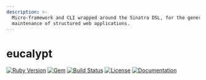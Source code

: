 ```yaml
---
description: >-
  Micro-framework and CLI wrapped around the Sinatra DSL, for the generation and
  maintenance of structured web applications.
---
```


# eucalypt

[![Ruby Version](https://img.shields.io/badge/ruby-~>%202.5-red.svg)](https://github.com/eonu/eucalypt/blob/0c509a4e22fd97ec52b6f638af21de783f3aafc8/eucalypt.gemspec#L19) [![Gem](https://img.shields.io/gem/v/eucalypt.svg)](https://rubygems.org/gems/eucalypt) [![Build Status](https://travis-ci.org/eucalypt-framework/eucalypt.svg?branch=master)](https://travis-ci.org/eucalypt-framework/eucalypt) [![License](https://img.shields.io/github/license/eucalypt-framework/eucalypt.svg)](https://github.com/eucalypt-framework/eucalypt/blob/master/LICENSE) [![Documentation](https://img.shields.io/badge/docs-gitbook-blue.svg)](https://eucalypt.gitbook.io/eucalypt)

